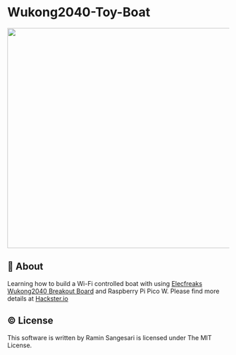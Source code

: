 # Wukong2040-Toy-Boat

<p align="center">
  <img width="750" height="500" src="https://github.com/idreamsi/Wukong2040-Toy-Boat
/blob/main/main.png?raw=true">
</p>

## 📖 About
Learning how to build a Wi-Fi controlled boat with using [Elecfreaks Wukong2040 Breakout Board](https://www.elecfreaks.com/elecfreaks-wukong2040-breakout-board-for-raspberry-pi-pico.html) and Raspberry Pi Pico W. Please find more details at [Hackster.io](https://www.hackster.io/idreams/build-a-wi-fi-toy-boat-with-wukong2040-and-rpi-pico-w-365c8d)


## © License
This software is written by Ramin Sangesari is licensed under The MIT License.
